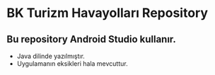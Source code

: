 # BK Turizm Havayolları Repository
## Bu repository Android Studio kullanır.
- Java dilinde yazılmıştır.
- Uygulamanın eksikleri hala mevcuttur.

